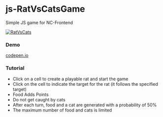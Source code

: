 # js-RatVsCatsGame

Simple JS game for NC-Frontend

[![RatVsCats](https://i.imgur.com/YHgUU1V.png "RatVsCats")](https://codepen.io/alexandrpogodin/full/abbaxKb "RatVsCats")

### Demo

[codepen.io](https://codepen.io/alexandrpogodin/full/abbaxKb "codepen.io")

### Tutorial

- Click on a cell to create a playable rat and start the game
- Click on the cell to indicate the target for the rat (it follows the specified target)
- Food Adds Points
- Do not get caught by cats
- After each turn, food and a cat are generated with a probability of 50%
- The maximum number of food and cats is limited
